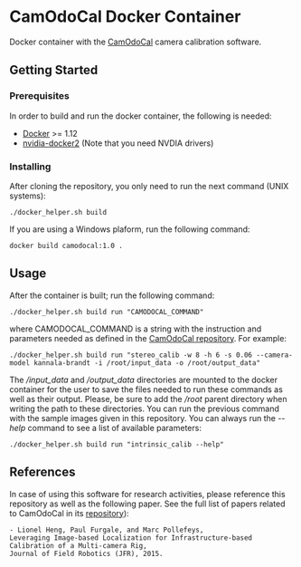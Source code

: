 # CamOdoCal Docker Container

Docker container with the [CamOdoCal](https://github.com/hengli/camodocal) camera calibration software.

## Getting Started


### Prerequisites

In order to build and run the docker container, the following is needed:

* [Docker](https://docs.docker.com/install/) >= 1.12  
* [nvidia-docker2](https://github.com/NVIDIA/nvidia-docker) (Note that you need NVDIA drivers)

### Installing

After cloning the repository, you only need to run the next command (UNIX systems):

```
./docker_helper.sh build
```

If you are using a Windows plaform, run the following command:

```
docker build camodocal:1.0 .
```

## Usage

After the container is built; run the following command:

```
./docker_helper.sh build run "CAMODOCAL_COMMAND"
```

where CAMODOCAL_COMMAND is a string with the instruction and parameters needed as defined in the [CamOdoCal repository](https://github.com/hengli/camodocal). For example:

```
./docker_helper.sh build run "stereo_calib -w 8 -h 6 -s 0.06 --camera-model kannala-brandt -i /root/input_data -o /root/output_data"
```

The */input_data* and */output_data* directories are mounted to the docker container for the user to save the files needed to run these commands as well as their output. Please, be sure to add the */root* parent directory when writing the path to these directories. You can run the previous command with the sample images given in this repository. You can always run the *--help* command to see a list of available parameters:

```
./docker_helper.sh build run "intrinsic_calib --help"
```

## References

In case of using this software for research activities, please reference this repository as well as the following paper. See the full list of papers related to CamOdoCal in its [repository](https://github.com/hengli/camodocal)):

```
- Lionel Heng, Paul Furgale, and Marc Pollefeys,
Leveraging Image-based Localization for Infrastructure-based Calibration of a Multi-camera Rig,
Journal of Field Robotics (JFR), 2015.
```
